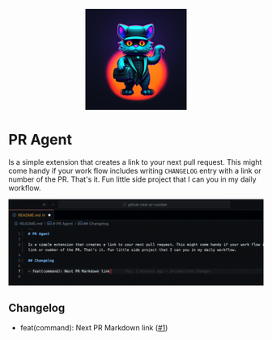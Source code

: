 <p align="center">
  <img width="200" height="200" src="https://raw.githubusercontent.com/krystofwoldrich/pr-agent/main/images/pr-agent-icon.png">
</p>

# PR Agent

Is a simple extension that creates a link to your next pull request. This might come handy if your work flow includes writing `CHANGELOG` entry with a link or number of the PR. That's it. Fun little side project that I can you in my daily workflow.

![Markdown command in action](https://raw.githubusercontent.com/krystofwoldrich/pr-agent/main/images/markdown-link.gif)

## Changelog

- feat(command): Next PR Markdown link ([#1](https://github.com/krystofwoldrich/pr-agent/pull/1))
